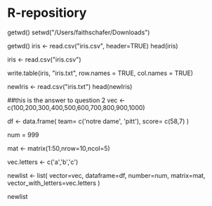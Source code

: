 # R-repositiory

getwd()
setwd("/Users/faithschafer/Downloads")

getwd()
iris <- read.csv("iris.csv", header=TRUE)
head(iris)

iris <- read.csv("iris.csv")

write.table(iris, "iris.txt", 
            row.names = TRUE, 
            col.names = TRUE)

newIris <-  read.csv("iris.txt")
head(newIris)

##this is the answer to question 2
vec <- c(100,200,300,400,500,600,700,800,900,1000)

df <- data.frame(
  team= c('notre dame', 'pitt'),
  score= c(58,7)
)

num = 999

mat <- matrix(1:50,nrow=10,ncol=5)

vec.letters <- c('a','b','c')

newlist <- list(
  vector=vec,
  dataframe=df,
  number=num,
  matrix=mat,
  vector_with_letters=vec.letters
)

newlist

